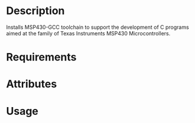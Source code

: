 # Description
Installs MSP430-GCC toolchain to support the development of C programs aimed
at the family of Texas Instruments MSP430 Microcontrollers.

# Requirements

# Attributes

# Usage
